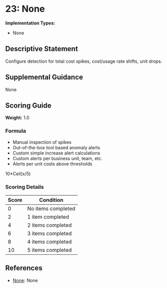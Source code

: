 # 23: None

**Implementation Types:**
- None

## Descriptive Statement

Configure detection for total cost spikes, cost/usage rate shifts, unit drops.

## Supplemental Guidance

None

## Scoring Guide

**Weight:** 1.0

### Formula

* Manual inspection of spikes
* Out-of-the-box tool based anomaly alerts
* Custom simple increase alert calculations
* Custom alerts per business unit, team, etc.
* Alerts per unit costs above thresholds

10*Ceil(x/5)

### Scoring Details

| Score | Condition |
| ----- | --------- |
| 0 | No items completed |
| 2 | 1 item completed |
| 4 | 2 items completed |
| 6 | 3 items completed |
| 8 | 4 items completed |
| 10 | 5 items completed |

## References

- [None](None): None

